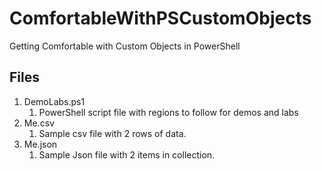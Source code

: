 # ComfortableWithPSCustomObjects

Getting Comfortable with Custom Objects in PowerShell

## Files

1. DemoLabs.ps1
    1. PowerShell script file with regions to follow for demos and labs
2. Me.csv
    1. Sample csv file with 2 rows of data.
3. Me.json
    1. Sample Json file with 2 items in collection.
